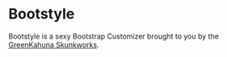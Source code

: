 Bootstyle
=========

Bootstyle is a sexy Bootstrap Customizer brought to you by the [GreenKahuna Skunkworks](http://skunkworks.greenkahuna.com).
